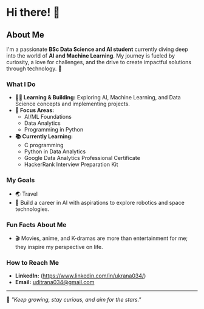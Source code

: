 # Hi there! 👋

## About Me

I'm a passionate **BSc Data Science and AI student** currently diving deep into the world of **AI and Machine Learning**. 
My journey is fueled by curiosity, a love for challenges, and the drive to create impactful solutions through technology. 🌟

### What I Do
- **👨‍💻 Learning & Building:** Exploring AI, Machine Learning, and Data Science concepts and implementing projects.
- **🎯 Focus Areas:**
  - AI/ML Foundations
  - Data Analytics
  - Programming in Python
- **📚 Currently Learning:**
  - C programming
  - Python in Data Analytics
  - Google Data Analytics Professional Certificate
  - HackerRank Interview Preparation Kit

### My Goals
- 🌏 Travel 
- 🚀 Build a career in AI with aspirations to explore robotics and space technologies.

### Fun Facts About Me
- 🎬 Movies, anime, and K-dramas are more than entertainment for me; they inspire my perspective on life.

### How to Reach Me

- **LinkedIn:** (https://www.linkedin.com/in/ukrana034/)
- **Email:** uditrana034@gmail.com

---

🌟 *"Keep growing, stay curious, and aim for the stars."*
